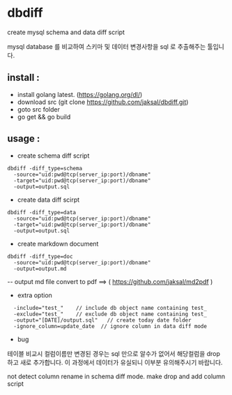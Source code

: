 dbdiff
======

create mysql schema and data diff script

mysql database 를 비교하여 스키마 및 데이터 변경사항을 sql 로 추출해주는 툴입니다. 

install :
-------------

* install golang latest. (https://golang.org/dl/)
* download src (git clone https://github.com/jaksal/dbdiff.git)
* goto src folder 
* go get && go build

usage :
-------------

* create schema diff script

```
dbdiff -diff_type=schema
  -source="uid:pwd@tcp(server_ip:port)/dbname"
  -target="uid:pwd@tcp(server_ip:port)/dbname"  
  -output=output.sql
```

* create data diff scirpt

```
dbdiff -diff_type=data
  -source="uid:pwd@tcp(server_ip:port)/dbname" 
  -target="uid:pwd@tcp(server_ip:port)/dbname" 
  -output=output.sql
```

* create markdown document 

```
dbdiff -diff_type=doc
  -source="uid:pwd@tcp(server_ip:port)/dbname"
  -output=output.md
```
-- output md file convert to pdf ==> ( https://github.com/jaksal/md2pdf )

* extra option

```
  -include="test_"    // include db object name containing test_  
  -exclude="test_"    // exclude db object name containing test_  
  -output="[DATE]/output.sql"   // create today date folder
  -ignore_column=update_date  // ignore column in data diff mode
```

* bug

테이블 비교시 컬럼이름만 변경된 경우는 sql 만으로 알수가 없어서 해당컬럼을 drop 하고 새로 추가합니다. 
이 과정에서 데이터가 유실되니 이부분 유의해주시기 바랍니다.

not detect column rename in schema diff mode. make drop and add column script 

